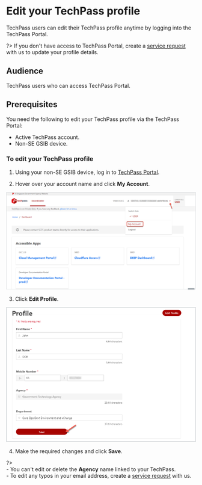 # Edit your TechPass profile

TechPass users can edit their TechPass profile anytime by logging into the TechPass Portal.

?> If you don't have access to TechPass Portal, create a [service request](https://go.gov.sg/seed-techpass-support) with us to update your profile details.

## Audience

TechPass users who can access TechPass Portal.

## Prerequisites

You need the following to edit your TechPass profile via the TechPass Portal:

- Active TechPass account.
- Non-SE GSIB device.

### To edit your TechPass profile

1. Using your non-SE GSIB device, log in to [TechPass Portal](https://portal.techpass.gov.sg).

2. Hover over your account name and click **My Account**.

![view-account](assets/images/onboarding/po-non-se/view-account-or-profile.png)

3. Click **Edit Profile**.

![edit-account](assets/images/onboarding/po-non-se/edit-profile-new.png)

4. Make the required changes and click **Save**.

?> <br>- You can't edit or delete the **Agency** name linked to your TechPass.<br>- To edit any typos in your email address, create a [service request](https://go.gov.sg/seed-techpass-support) with us.

